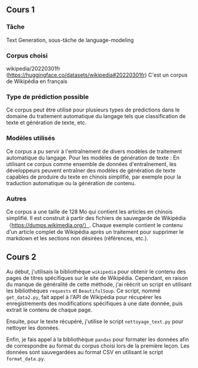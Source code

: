 ## Cours 1
### Tâche  
Text Generation, sous-tâche de language-modeling
### Corpus choisi
wikipedia/20220301fr (https://huggingface.co/datasets/wikipedia#20220301fr)
C'est un corpus de Wikipédia en français
### Type de prédiction possible 
Ce corpus peut être utilisé pour plusieurs types de prédictions dans le domaine du traitement automatique du langage tels que classification de texte et génération de texte, etc.
### Modèles utilisés 
Ce corpus a pu servir à l'entraînement de divers modèles de traitement automatique du langage. Pour les modèles de génération de texte : En utilisant ce corpus comme ensemble de données d'entraînement, les développeurs peuvent entraîner des modèles de génération de texte capables de produire du texte en chinois simplifié, par exemple pour la traduction automatique ou la génération de contenu.
### Autres
Ce corpus a une taille de 128 Mo qui contient les articles en chinois simplifié. Il est construit à partir des fichiers de sauvegarde de Wikipédia （https://dumps.wikimedia.org/）. Chaque exemple contient le contenu d'un article complet de Wikipédia après un traitement pour supprimer le markdown et les sections non désirées (références, etc.).

## Cours 2
Au début, j'utilisais la bibliothèque `wikipedia` pour obtenir le contenu des pages de titres spécifiques sur le site de Wikipédia. Cependant, en raison du manque de généralité de cette méthode, j'ai réécrit un script en utilisant les bibliothèques `requests` et `BeautifulSoup`. Ce script, nommé `get_data2.py`, fait appel à l'API de Wikipédia pour récupérer les enregistrements des modifications spécifiques à une date donnée, puis extrait le contenu de chaque page.

Ensuite, pour le texte récupéré, j'utilise le script `nettoyage_text.py` pour nettoyer les données.

Enfin, je fais appel à la bibliothèque `pandas` pour formater les données afin de correspondre au format du corpus choisi lors de la première leçon. Les données sont sauvegardées au format CSV en utilisant le script `format_data.py`.
